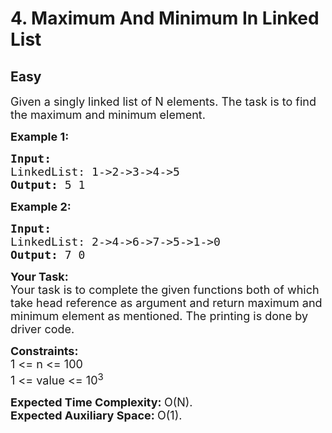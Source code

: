 # 4. Maximum And Minimum In Linked List
## Easy
<div class="problem-statement">
                <p></p><p><span style="font-size:18px">Given a singly linked list of N&nbsp;elements. The task is to find the maximum and minimum element.</span></p>

<p><span style="font-size:18px"><strong>Example 1:</strong></span></p>

<pre><span style="font-size:18px"><strong>Input:
</strong>LinkedList: 1-&gt;2-&gt;3-&gt;4-&gt;5
<strong>Output: </strong>5 1</span>
</pre>

<p><span style="font-size:18px"><strong>Example 2:</strong></span></p>

<pre><span style="font-size:18px"><strong>Input:
</strong>LinkedList: 2-&gt;4-&gt;6-&gt;7-&gt;5-&gt;1-&gt;0
<strong>Output: </strong>7 0</span>
</pre>

<p><span style="font-size:18px"><strong>Your Task:</strong><br>
Your task is to complete the given functions both of which take head reference as argument and return maximum and minimum element as mentioned. The printing is done by driver code.</span></p>

<p><span style="font-size:18px"><strong>Constraints:</strong><br>
1 &lt;= n &lt;= 100<br>
1 &lt;= value &lt;= 10<sup>3</sup></span></p>

<p><span style="font-size:18px"><strong>Expected Time Complexity:&nbsp;</strong>O(N).<br>
<strong>Expected Auxiliary Space:&nbsp;</strong>O(1).</span></p>
 <p></p>
            </div>